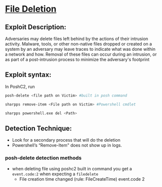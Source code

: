 # [File Deletion](https://attack.mitre.org/techniques/T1070/004/)

## Exploit Description: 
Adversaries may delete files left behind by the actions of their intrusion activity. Malware, tools, or other non-native files dropped or created on a system by an adversary may leave traces to indicate what was done within a network and how. Removal of these files can occur during an intrusion, or as part of a post-intrusion process to minimize the adversary's footprint

## Exploit syntax:
In PoshC2, run
```sh
posh-delete <file path on Victim> #built in posh command
```

```sh
sharpps remove-item <File path on Victim> #Powershell cmdlet

sharpps powershell.exe del <Path>
```


## Detection Technique:
* Look for a secondary process that will do the deletion
* Powershell’s “Remove-Item" does not show up in logs. 

### posh-delete detection methods
* when deleting file using poshc2 built in command you get a `event.code:2` when expecting a `filedelete`
  * File creation time changed (rule: FileCreateTime) event.code 2